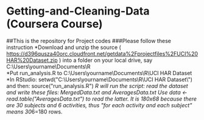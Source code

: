 # Getting-and-Cleaning-Data (Coursera Course)
##This is the repository for Project codes
###Please follow these instruction
*Download and unzip the source ( https://d396qusza40orc.cloudfront.net/getdata%2Fprojectfiles%2FUCI%20HAR%20Dataset.zip )
into a folder on your local drive, say C:\Users\yourname\Documents\R\
*Put run_analysis.R to C:\Users\yourname\Documents\R\UCI HAR Dataset\
*In RStudio: setwd("C:\\Users\\yourname\\Documents\\R\\UCI HAR Dataset\\") and then: source("run_analysis.R")
*R will run the script: read the dataset and write these files:
MergedData.txt and AveragesData.txt
Use data <- read.table("AveragesData.txt") to read the latter. It is 180x68 because there are 30 subjects and 6 activities, thus "for each activity and each subject" means 30*6=180 rows. 
